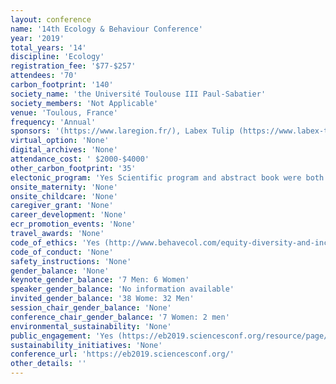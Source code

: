 ```yaml
---
layout: conference 
name: '14th Ecology & Behaviour Conference'
year: '2019'
total_years: '14'
discipline: 'Ecology'
registration_fee: '$77-$257'
attendees: '70'
carbon_footprint: '140'
society_name: 'the Université Toulouse III Paul-Sabatier'
society_members: 'Not Applicable'
venue: 'Toulous, France'
frequency: 'Annual'
sponsors: '(https://www.laregion.fr/), Labex Tulip (https://www.labex-tulip.fr/). EDB, the Université Toulouse III Paul-Sabatier, ceba(http://www.labex-ceba.fr/), INP(http://www.inp-toulouse.fr/fr/index.html), SDU2E, ECOlab, AMIS, CRCA(http://crca.cbi-toulouse.fr/en/home/), CBI(http://cbi-toulouse.fr/fr/), SFECA(http://fr.sfeca.info/), Theoretical and Experimental Ecology Station (https://sete-moulis-cnrs.fr/en/), Dutscher (https://www.dutscher.com/), Sevab(https://ed-sevab.univ-toulouse.fr/as/ed/edsevab/entree.pl), Museum(https://www.museum.toulouse.fr/), sfe2(https://www.sfecologie.org/), INSA(http://www.insa-toulouse.fr/fr/index.html), CNRS(https://inee.cnrs.fr/fr/institut),Toulous Tourism(https://www.toulouse-tourisme.com/office-de-tourisme) @EcoBehav2019'
virtual_option: 'None'
digital_archives: 'None'
attendance_cost: ' $2000-$4000'
other_carbon_footprint: '35'
electonic_program: 'Yes Scientific program and abstract book were both online on conference website.'
onsite_maternity: 'None'
onsite_childcare: 'None'
caregiver_grant: 'None'
career_development: 'None'
ecr_promotion_events: 'None'
travel_awards: 'None'
code_of_ethics: 'Yes (http://www.behavecol.com/equity-diversity-and-inclusion-policy)'
code_of_conduct: 'None'
safety_instructions: 'None'
gender_balance: 'None'
keynote_gender_balance: '7 Men: 6 Women'
speaker_gender_balance: 'No information available'
invited_gender_balance: '38 Wome: 32 Men'
session_chair_gender_balance: 'None'
conference_chair_gender_balance: '7 Women: 2 men'
environmental_sustainability: 'None'
public_engagement: 'Yes (https://eb2019.sciencesconf.org/resource/page/id/9)'
sustainability_initiatives: 'None'
conference_url: 'https://eb2019.sciencesconf.org/'
other_details: ''
---
```

